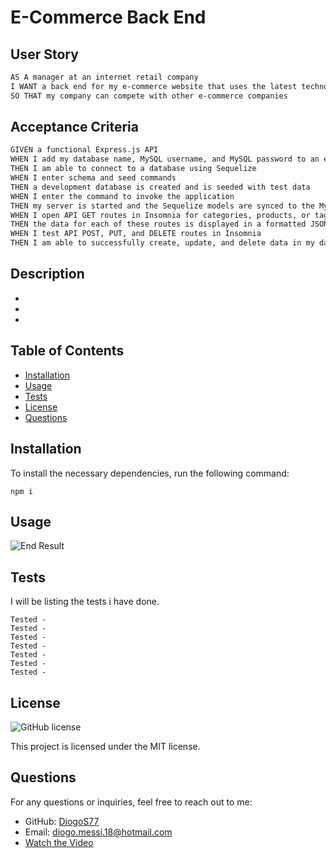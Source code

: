 # E-Commerce Back End

## User Story

```md
AS A manager at an internet retail company
I WANT a back end for my e-commerce website that uses the latest technologies
SO THAT my company can compete with other e-commerce companies
```

## Acceptance Criteria

```md
GIVEN a functional Express.js API
WHEN I add my database name, MySQL username, and MySQL password to an environment variable file
THEN I am able to connect to a database using Sequelize
WHEN I enter schema and seed commands
THEN a development database is created and is seeded with test data
WHEN I enter the command to invoke the application
THEN my server is started and the Sequelize models are synced to the MySQL database
WHEN I open API GET routes in Insomnia for categories, products, or tags
THEN the data for each of these routes is displayed in a formatted JSON
WHEN I test API POST, PUT, and DELETE routes in Insomnia
THEN I am able to successfully create, update, and delete data in my database
```

## Description



* 
* 
* 

## Table of Contents

- [Installation](#installation)
- [Usage](#usage)
- [Tests](#tests)
- [License](#license)
- [Questions](#questions)

## Installation

To install the necessary dependencies, run the following command:
```
npm i 
```

## Usage



![End Result]()

## Tests

I will be listing the tests i have done.
```
Tested - 
Tested - 
Tested - 
Tested - 
Tested - 
Tested - 
Tested - 
```

## License

![GitHub license](https://img.shields.io/badge/license-MIT-blue.svg)

This project is licensed under the MIT license.

## Questions

For any questions or inquiries, feel free to reach out to me:
- GitHub: [DiogoS77](https://github.com/DiogoS77)
- Email: diogo.messi.18@hotmail.com
- [Watch the Video](https://drive.google.com/file/d/1oYXIqnO7K49Qt2Iiwugl0QF3uH1GON0s/view)